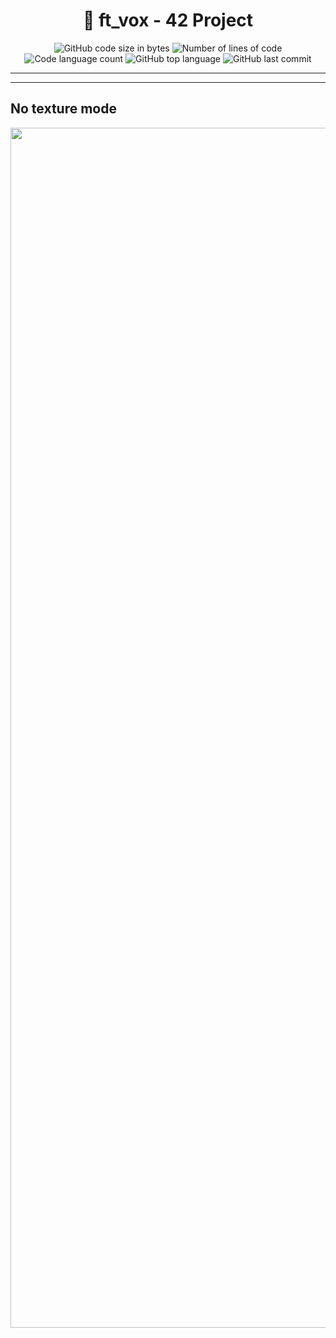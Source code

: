 <h1 align="center">
	📖 ft_vox - 42 Project
</h1>

<p align="center">
	<img alt="GitHub code size in bytes" src="https://img.shields.io/github/languages/code-size/abdeljalil-salhi/ft_vox?color=lightblue" />
	<img alt="Number of lines of code" src="https://img.shields.io/tokei/lines/github/abdeljalil-salhi/ft_vox?color=critical" />
	<img alt="Code language count" src="https://img.shields.io/github/languages/count/abdeljalil-salhi/ft_vox?color=yellow" />
	<img alt="GitHub top language" src="https://img.shields.io/github/languages/top/abdeljalil-salhi/ft_vox?color=blue" />
	<img alt="GitHub last commit" src="https://img.shields.io/github/last-commit/abdeljalil-salhi/ft_vox?color=green" />
</p>

---

---

## No texture mode

<p align="center">
    <img width="1920" alt="Image" src="https://github.com/user-attachments/assets/791e30af-f5f0-4fe1-9edf-b24cfa5cb5f4" />
</p>
